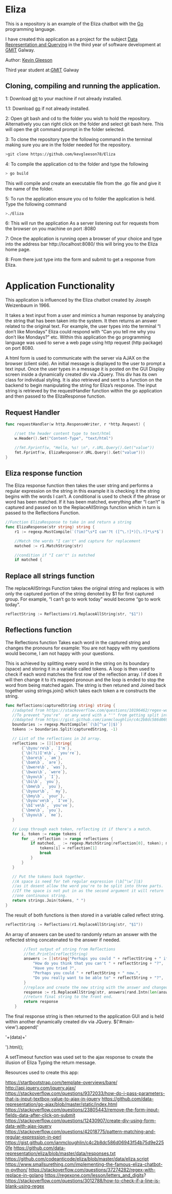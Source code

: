 # Eliza

This is a repository is an example of the Eliza chatbot with the [Go](https://golang.org/) programming language.

I have created this application as a project for the subject [Data Representation and Querying](https://data-representation.github.io/)
in the third year of software development at [GMIT](http://gmit.ie) Galway.

Author: [Kevin Gleeson](https://github.com/kevgleeson78)

Third year student at:[GMIT](http://gmit.ie) Galway

## Cloning, compiling and running the application.

1: Download [git](https://git-scm.com/downloads) to your machine if not already installed.

1.1: Download [go](https://golang.org/dl/) if not already installed.

2: Open git bash and cd to the folder you wish to hold the repository.
Alternatively you can right click on the folder and select git bash here.
This will open the git command prompt in the folder selected.
 
 3: To clone the repository type the following command in the terminal making sure you are in the folder needed for the repository.
```bash
>git clone https://github.com/kevgleeson78/Eliza
```
4: To compile the application cd to the folder and type the following 
```bash
> go build 
```
This will compile and create an executable file from the .go file and give it the name of the folder.

5: To run the application ensure you cd to folder the application is held.
Type the following command
```bash
>./Eliza
```
6: This will run the application As a server listening out for requests from the browser on you machine on port :8080

7: Once the application is running open a browser of your choice and type into the address bar http://localhost:8080/ this will bring you to the Eliza home page.

8: From there just type into the form and submit to get a response from Eliza. 

# Application Functionality 
This application is influenced by the Eliza chatbot created by Joseph Weizenbaum in 1966.

It takes a text input from a user and mimics a human response by analyzing the string that has been taken into the system. It then returns an answer related to the original text. For example, the user types into the terminal “I don’t like Mondays” Eliza could respond with “Can you tell me why you don’t like Mondays?” etc.
Within this application the go programming language was used to serve a web page using http request (http package) on port 8080. 

A html form is used to communicate with the server via AJAX on the browser (client side).
An initial message is displayed to the user to prompt a text input.
Once the user types in a message it is posted on the GUI Display screen inside a dynamically created div via JQuery. This div has its own class for individual styling. 
It is also retrieved and sent to a function on the backend to begin manipulating the string for Eliza’s response.
The input string is retrieved by the requestHandler function within the go application and then passed to the ElizaResponse function.
## Request Handler
```Go
func requestHandler(w http.ResponseWriter, r *http.Request) {

    //set the header content type to text/html
    w.Header().Set("Content-Type", "text/html")

    //fmt.Fprintf(w, "Hello, %s! \n", r.URL.Query().Get("value"))
    fmt.Fprintf(w, ElizaResponse(r.URL.Query().Get("value")))
}
```
## Eliza response function
The Eliza response function then takes the user string and performs a regular expression on the string in this example it is checking it the string begins with the words I can’t. 
A conditional is used to check if the phrase or word has been matched. 
If it has been matched, everything after “I can’t” is captured and passed on to the ReplaceAllStrings function which in turn is passed to the Reflections Function. 
```Go
//Function ElizaResponse to take in and return a string
func ElizaResponse(str string) string {
    r1 := regexp.MustCompile(`(?im)^\s*I can'?t ([^\.!]*)[\.!]*\s*$`)

    //Match the words "I can't" and capture for replacement
    matched := r1.MatchString(str)

    //condition if "I can't" is matched
    if matched {
```
## Replace all strings function

The replaceAllStrings Function takes the original string and replaces is with only the captured portion of the string denoted by $1 for first captured group. 
For example, “I can’t go to work today” would become “go to work today”.
```Go
reflectString := Reflections(r1.ReplaceAllString(str, "$1"))
```
## Reflections function
The Reflections function Takes each word in the captured string and changes the pronouns for example:
You are not happy with my questions would become, I am not happy with your questions.

This is achieved by splitting every word in the string on its boundary (space) and storing it in a variable called tokens. A loop is then used to check if each word matches the first row of the reflection array. I if does it will then change it to it’s mapped pronoun and the loop is ended to stop the word from being matched again.
 The string is then retuned and Joined back together using strings.join() which takes each token a re constructs the string.
 ```GO
func Reflections(capturedString string) string {
    //adapted from https://stackoverflow.com/questions/10196462/regex-word-boundary-excluding-the-hyphen
    //To prevent "you're"  or any word with a "'" from getting split into three tokens
    //Adapted from https://gist.github.com/ianmcloughlin/c4c2b8dc586d06943f54b75d9e2250fe
    boundaries := regexp.MustCompile(`(\b[^\w']|$)`)
    tokens := boundaries.Split(capturedString, -1)

    // List of the reflections in 2d array.
    reflections := [][]string{
        {`\byou're\b`, `I'm`},
        {`\b(?i)I'm\b`, `you're`},
        {`\bare\b`, `am`},
        {`\bam\b`, `are`},
        {`\bwere\b`, `was`},
        {`\bwas\b`, `were`},
        {`\byou\b`, `I`},
        {`\bi\b`, `you`},
        {`\bme\b`, `you`},
        {`\byour\b`, ` my`},
        {`\bmy\b`, `your`},
        {`\byou've\b`, `I've`},
        {`\bI've\b`, `you've`},
        {`\bme\b`, `you`},
        {`\byou\b`, `me`},
    }

    // Loop through each token, reflecting it if there's a match.
    for i, token := range tokens {
        for _, reflection := range reflections {
            if matched, _ := regexp.MatchString(reflection[0], token); matched {
                tokens[i] = reflection[1]
                break
            }
        }
    }

    // Put the tokens back together.
    //A space is need for teh regular expression (\b[^\w']|$)
    //as it dosent allow the word you're to be split into three parts.
    //If the space is not put in as the second argument it will return
    //one continuous string.
    return strings.Join(tokens, " ")
}
```

The result of both functions is then stored in a variable called reflect string.
```Go
reflectString := Reflections(r1.ReplaceAllString(str, "$1"))
```

An array of answers can be used to randomly return an answer with the reflected string concatenated to the answer if needed.
```Go
        //Test output of string from Reflections
        //fmt.Println(reflectString)
        answers := []string{"Perhaps you could " + reflectString + " if you tried.",
            "How do you think that you can't " + reflectString + "?",
            "Have you tried ?",
            "Perhaps you could " + reflectString + " now.",
            "Do you really want to be able to" + reflectString + "?",
        }
        //replace and create the new string with the answer and changed nouns.
        response := r1.ReplaceAllString(str, answers[rand.Intn(len(answers))])
        //return final string to the front end.
        return response
    }
```

The final response string is then returned to the application GUI and is held within another dynamically created div via JQuery.
$('#main-view').append('<div class="eliza-response" id="eliza-output-area"><p>'+(data)+'</p></div>').html();

A setTimeout function was used set to the ajax response to create the illusion of Eliza Typing the return message. 

Resources used to create this app:

https://startbootstrap.com/template-overviews/bare/
http://api.jquery.com/jquery.ajax/
https://stackoverflow.com/questions/9372033/how-do-i-pass-parameters-that-is-input-textbox-value-to-ajax-in-jquery
https://github.com/data-representation/go-ajax/blob/master/static/index.html
https://stackoverflow.com/questions/23805443/remove-the-form-input-fields-data-after-click-on-submit
https://stackoverflow.com/questions/12430907/create-div-using-form-data-with-ajax-jquery
https://stackoverflow.com/questions/42018775/pattern-matching-and-regular-expression-in-perl
https://gist.github.com/ianmcloughlin/c4c2b8dc586d06943f54b75d9e2250fe
https://github.com/data-representation/eliza/blob/master/data/responses.txt
https://github.com/codeanticode/eliza/blob/master/data/eliza.script
https://www.smallsurething.com/implementing-the-famous-eliza-chatbot-in-python/
https://stackoverflow.com/questions/37274282/regex-with-replace-in-golang
https://regexone.com/lesson/letters_and_digits?
https://stackoverflow.com/questions/3012788/how-to-check-if-a-line-is-blank-using-regex





